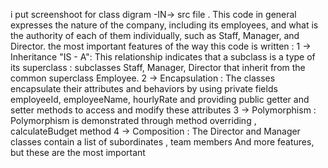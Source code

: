 i put screenshoot for class digram -IN-> src file .
This code in general expresses the nature of the company, including its employees, and what is the authority of each of them individually, such as Staff, Manager, and Director.
the most important features of the way this code is written :
1 -> Inheritance "IS - A": This relationship indicates that a subclass is a type of its superclass : subclasses Staff, Manager, Director that inherit from the common superclass Employee.
2 -> Encapsulation : The classes encapsulate their attributes and behaviors by using private fields employeeId, employeeName, hourlyRate and providing public getter and setter methods to access and modify these attributes
3 -> Polymorphism : Polymorphism is demonstrated through method overriding , calculateBudget method
4 -> Composition : The Director and Manager classes contain a list of subordinates , team members
And more features, but these are the most important


